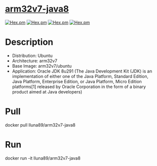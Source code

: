 # [arm32v7-java8](https://hub.docker.com/r/lluna89/arm32v7-java8/)
[![Hex.pm](https://images.microbadger.com/badges/version/lluna89/arm32v7-java8.svg)](https://hub.docker.com/r/lluna89/arm32v7-java8/) [![Hex.pm](https://images.microbadger.com/badges/image/lluna89/arm32v7-java8.svg)](https://hub.docker.com/r/lluna89/arm32v7-java8/) [![Hex.pm](https://img.shields.io/docker/stars/lluna89/arm32v7-java8.svg)](https://hub.docker.com/r/lluna89/arm32v7-java8/) [![Hex.pm](https://img.shields.io/docker/pulls/lluna89/arm32v7-java8.svg)](https://hub.docker.com/r/lluna89/arm32v7-java8/)

# Description
- Distribution: Ubuntu
- Architecture: arm32v7
- Base Image: arm32v7/ubuntu
- Application: Oracle JDK 8u291 (The Java Development Kit (JDK) is an implementation of either one of the Java Platform, Standard Edition, Java Platform, Enterprise Edition, or Java Platform, Micro Edition platforms[1] released by Oracle Corporation in the form of a binary product aimed at Java developers)

# Pull
docker pull lluna89/arm32v7-java8

# Run
docker run -it lluna89/arm32v7-java8
